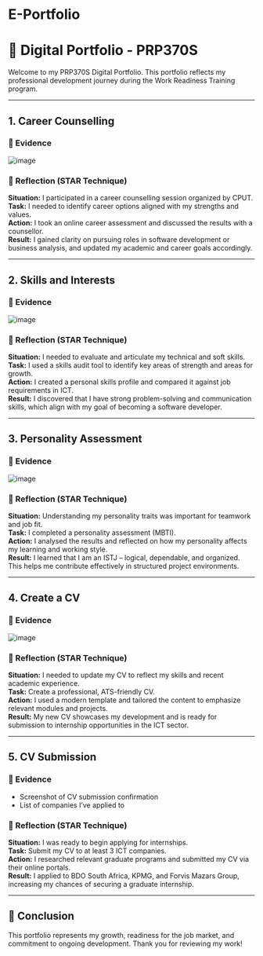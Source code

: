 # E-Portfolio
# 🌟 Digital Portfolio - PRP370S

Welcome to my PRP370S Digital Portfolio. This portfolio reflects my professional development journey during the Work Readiness Training program.

---

## 1. Career Counselling

### 📄 Evidence
![image](https://github.com/user-attachments/assets/d195b150-3370-4b5e-843e-68d67ee52ddd)


### 🌟 Reflection (STAR Technique)
**Situation:** I participated in a career counselling session organized by CPUT.  
**Task:** I needed to identify career options aligned with my strengths and values.  
**Action:** I took an online career assessment and discussed the results with a counsellor.  
**Result:** I gained clarity on pursuing roles in software development or business analysis, and updated my academic and career goals accordingly.

---

## 2. Skills and Interests

### 📄 Evidence
![image](https://github.com/user-attachments/assets/2bc27a8d-b47a-4989-a463-4e249d0e0c2b)


### 🌟 Reflection (STAR Technique)
**Situation:** I needed to evaluate and articulate my technical and soft skills.  
**Task:** I used a skills audit tool to identify key areas of strength and areas for growth.  
**Action:** I created a personal skills profile and compared it against job requirements in ICT.  
**Result:** I discovered that I have strong problem-solving and communication skills, which align with my goal of becoming a software developer.

---

## 3. Personality Assessment

### 📄 Evidence
![image](https://github.com/user-attachments/assets/17c7d671-dbcd-47aa-b343-4ba266aa44fd)


### 🌟 Reflection (STAR Technique)
**Situation:** Understanding my personality traits was important for teamwork and job fit.  
**Task:** I completed a personality assessment (MBTI).  
**Action:** I analysed the results and reflected on how my personality affects my learning and working style.  
**Result:** I learned that I am an ISTJ – logical, dependable, and organized. This helps me contribute effectively in structured project environments.

---

## 4. Create a CV

### 📄 Evidence
![image](https://github.com/user-attachments/assets/dea58484-79ca-4667-94dc-793e15dca178)


### 🌟 Reflection (STAR Technique)
**Situation:** I needed to update my CV to reflect my skills and recent academic experience.  
**Task:** Create a professional, ATS-friendly CV.  
**Action:** I used a modern template and tailored the content to emphasize relevant modules and projects.  
**Result:** My new CV showcases my development and is ready for submission to internship opportunities in the ICT sector.

---

## 5. CV Submission

### 📄 Evidence
- Screenshot of CV submission confirmation
- List of companies I’ve applied to

### 🌟 Reflection (STAR Technique)
**Situation:** I was ready to begin applying for internships.  
**Task:** Submit my CV to at least 3 ICT companies.  
**Action:** I researched relevant graduate programs and submitted my CV via their online portals.  
**Result:** I applied to BDO South Africa, KPMG, and Forvis Mazars Group, increasing my chances of securing a graduate internship.

---

## 🔗 Conclusion
This portfolio represents my growth, readiness for the job market, and commitment to ongoing development. Thank you for reviewing my work!
